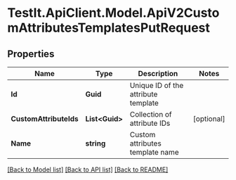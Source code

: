 # TestIt.ApiClient.Model.ApiV2CustomAttributesTemplatesPutRequest

## Properties

Name | Type | Description | Notes
------------ | ------------- | ------------- | -------------
**Id** | **Guid** | Unique ID of the attribute template | 
**CustomAttributeIds** | **List&lt;Guid&gt;** | Collection of attribute IDs | [optional] 
**Name** | **string** | Custom attributes template name | 

[[Back to Model list]](../README.md#documentation-for-models) [[Back to API list]](../README.md#documentation-for-api-endpoints) [[Back to README]](../README.md)

